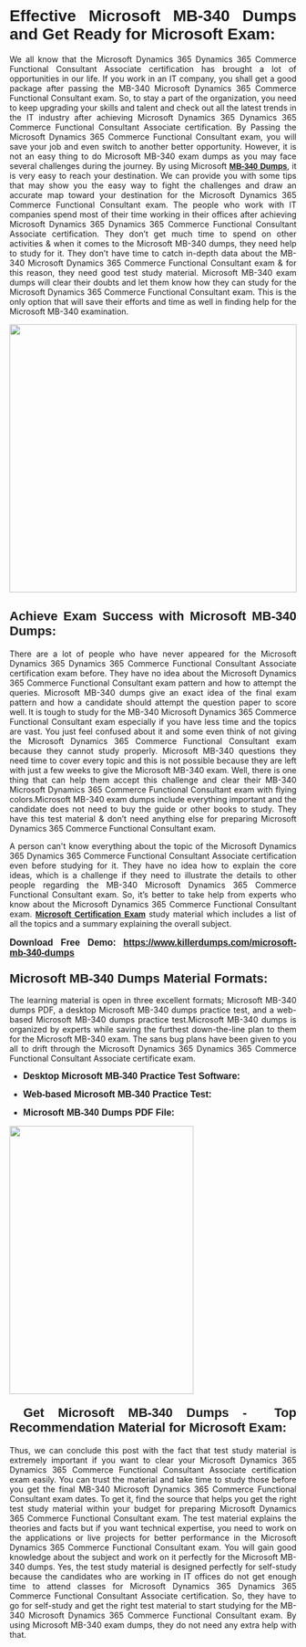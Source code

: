 <h1 dir="ltr" style="text-align: justify;"><strong><span style="font-family:Verdana,Geneva,sans-serif;">Effective Microsoft MB-340 Dumps and Get Ready for Microsoft Exam:</span></strong></h1>

<p dir="ltr" style="text-align: justify;">We all know that the Microsoft Dynamics 365 Dynamics 365 Commerce Functional Consultant Associate certification has brought a lot of opportunities in our life. If you work in an IT company, you shall get a good package after passing the MB-340 Microsoft Dynamics 365 Commerce Functional Consultant exam. So, to stay a part of the organization, you need to keep upgrading your skills and talent and check out all the latest trends in the IT industry after achieving Microsoft Dynamics 365 Dynamics 365 Commerce Functional Consultant Associate certification. By Passing the Microsoft Dynamics 365 Commerce Functional Consultant exam, you will save your job and even switch to another better opportunity. However, it is not an easy thing to do Microsoft MB-340 exam dumps as you may face several challenges during the journey. By using Microsoft <a href="https://www.killerdumps.com/microsoft-mb-340-dumps" target="_self"><span style="font-family:Verdana,Geneva,sans-serif;"><strong>MB-340 Dumps</strong></span></a>, it is very easy to reach your destination. We can provide you with some tips that may show you the easy way to fight the challenges and draw an accurate map toward your destination for the Microsoft Dynamics 365 Commerce Functional Consultant exam. The people who work with IT companies spend most of their time working in their offices after achieving Microsoft Dynamics 365 Dynamics 365 Commerce Functional Consultant Associate certification. They don’t get much time to spend on other activities & when it comes to the Microsoft MB-340 dumps, they need help to study for it. They don’t have time to catch in-depth data about the MB-340 Microsoft Dynamics 365 Commerce Functional Consultant exam & for this reason, they need good test study material. Microsoft MB-340 exam dumps will clear their doubts and let them know how they can study for the Microsoft Dynamics 365 Commerce Functional Consultant exam. This is the only option that will save their efforts and time as well in finding help for the Microsoft MB-340 examination.</p>

<p dir="ltr" style="text-align: justify;"><a href="https://www.killerdumps.com/microsoft-mb-340-dumps" target="_self"><img alt="" src="https://lh3.googleusercontent.com/pw/AMWts8Awo2L3zgHzQ6YfEmTe4jLqDbxcIWs-TOQz5oRk2dAajsIGMCHHXkUvz1_W12Lx2ypOi5ioDTe0jlF2aDjYrAZ3HwJUDwZY99Re8JaaHoXaCpDum_Ib20Z-0s6sXPwVnAAg0ajISCJB1vP2JoakWNrn=w1094-h617-no?authuser=4" style="width: 100%; height: 470px;" /></a></p>

<h2 dir="ltr" style="text-align: justify;"><span style="font-size:22px;"><span style="font-family:Verdana,Geneva,sans-serif;"><strong>Achieve Exam Success with Microsoft MB-340 Dumps:</strong></span></span></h2>

<p dir="ltr" style="text-align: justify;">There are a lot of people who have never appeared for the Microsoft Dynamics 365 Dynamics 365 Commerce Functional Consultant Associate certification exam before. They have no idea about the Microsoft Dynamics 365 Commerce Functional Consultant exam pattern and how to attempt the queries. Microsoft MB-340 dumps give an exact idea of the final exam pattern and how a candidate should attempt the question paper to score well.<b> </b>It is tough to study for the MB-340 Microsoft Dynamics 365 Commerce Functional Consultant exam especially if you have less time and the topics are vast. You just feel confused about it and some even think of not giving the Microsoft Dynamics 365 Commerce Functional Consultant exam because they cannot study properly. Microsoft MB-340 questions they need time to cover every topic and this is not possible because they are left with just a few weeks to give the Microsoft MB-340 exam. Well, there is one thing that can help them accept this challenge and clear their MB-340 Microsoft Dynamics 365 Commerce Functional Consultant exam with flying colors.Microsoft MB-340 exam dumps include everything important and the candidate does not need to buy the guide or other books to study. They have this test material & don’t need anything else for preparing Microsoft Dynamics 365 Commerce Functional Consultant exam.</p>

<p dir="ltr" style="text-align: justify;">A person can't know everything about the topic of the Microsoft Dynamics 365 Dynamics 365 Commerce Functional Consultant Associate certification even before studying for it. They have no idea how to explain the core ideas, which is a challenge if they need to illustrate the details to other people regarding the MB-340 Microsoft Dynamics 365 Commerce Functional Consultant exam. So, it’s better to take help from experts who know about the Microsoft Dynamics 365 Commerce Functional Consultant exam. <a href="https://www.killerdumps.com/microsoft-dynamics-365-braindumps" target="_self"><span style="font-family:Verdana,Geneva,sans-serif;"><strong>Microsoft Certification Exam</strong></span></a> study material which includes a list of all the topics and a summary explaining the overall subject.</p>

<p dir="ltr" style="text-align: justify;"><span style="font-size:16px;"><strong><span style="font-family:Verdana,Geneva,sans-serif;">Download Free Demo:</span> <span style="font-family:Verdana,Geneva,sans-serif;"><a href="https://www.killerdumps.com/microsoft-mb-340-dumps" target="_self">https://www.killerdumps.com/microsoft-mb-340-dumps</a></span></strong></span></p>

<h3 dir="ltr" style="text-align: justify;"><span style="font-size:22px;"><span style="font-family:Verdana,Geneva,sans-serif;"><strong>Microsoft MB-340 Dumps Material Formats:</strong></span></span></h3>

<p dir="ltr" style="text-align: justify;">The learning material is open in three excellent formats; Microsoft MB-340 dumps PDF, a desktop Microsoft MB-340 dumps practice test, and a web-based Microsoft MB-340 dumps practice test.Microsoft MB-340 dumps is organized by experts while saving the furthest down-the-line plan to them for the Microsoft MB-340 exam. The sans bug plans have been given to you all to drift through the Microsoft Dynamics 365 Dynamics 365 Commerce Functional Consultant Associate certificate exam.</p>

<ul dir="ltr">
	<li style="text-align: justify;"><span style="font-size:16px;"><span style="font-family:Verdana,Geneva,sans-serif;"><b>Desktop Microsoft MB-340 Practice Test Software: </b></span></span></li>
	<li>
	<p style="text-align: justify;"><span style="font-size:16px;"><span style="font-family:Verdana,Geneva,sans-serif;"><b id="docs-internal-guid-44b45a43-7fff-2325-b530-fbb6de77fdb4">Web-based Microsoft MB-340 Practice Test:</b></span></span></p>
	</li>
	<li role="presentation" style="text-align: justify;"><span style="font-size:16px;"><span style="font-family:Verdana,Geneva,sans-serif;"><b id="docs-internal-guid-44b45a43-7fff-2325-b530-fbb6de77fdb4">Microsoft MB-340 Dumps PDF File:</b> </span></span></li>
</ul>

<p dir="ltr" style="text-align: justify;"><a href="https://www.killerdumps.com/microsoft-mb-340-dumps" target="_self"><img alt="" src="https://lh3.googleusercontent.com/pw/AMWts8CR33J04bOu9wNL3aGQNS_cffbm9qG0dYlzNa7jaVRlu36NaqLUkPj87QUCEYgQ087WQBX4YzZab1Ct1ZaPSD1ohUM013qbyl3-qoDtth7Ytn5H6cFE4BPL9s9SN2MoZ9MJ9latZ6qQid198jBoO4eR=w598-h560-no?authuser=4" style="width: 80%; height: 470px;" /></a></p>

<h4 dir="ltr" style="text-align: justify;"><span style="font-size:22px;"><span style="font-family:Verdana,Geneva,sans-serif;"><strong> Get Microsoft MB-340 Dumps -  Top Recommendation Material for Microsoft Exam:</strong></span></span></h4>

<p dir="ltr" style="text-align: justify;">Thus, we can conclude this post with the fact that test study material is extremely important if you want to clear your Microsoft Dynamics 365 Dynamics 365 Commerce Functional Consultant Associate certification exam easily. You can trust the material and take time to study those before you get the final MB-340 Microsoft Dynamics 365 Commerce Functional Consultant exam dates. To get it, find the source that helps you get the right test study material within your budget for preparing Microsoft Dynamics 365 Commerce Functional Consultant exam. The test material explains the theories and facts but if you want technical expertise, you need to work on the applications or live projects for better performance in the Microsoft Dynamics 365 Commerce Functional Consultant exam. You will gain good knowledge about the subject and work on it perfectly for the Microsoft MB-340 dumps. Yes, the test study material is designed perfectly for self-study because the candidates who are working in IT offices do not get enough time to attend classes for Microsoft Dynamics 365 Dynamics 365 Commerce Functional Consultant Associate certification. So, they have to go for self-study and get the right test material to start studying for the MB-340 Microsoft Dynamics 365 Commerce Functional Consultant exam. By using Microsoft MB-340 exam dumps, they do not need any extra help with that.</p>
